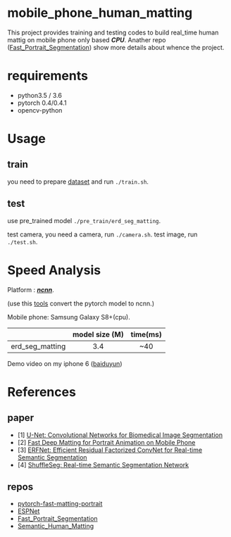 # mobile_phone_human_matting
This project provides training and testing codes to build real_time human mattig on mobile phone only based ***CPU***. Anather repo ([Fast_Portrait_Segmentation](https://github.com/lizhengwei1992/Fast_Portrait_Segmentation)) show more details about whence the project.

# requirements
- python3.5 / 3.6
- pytorch 0.4/0.4.1
- opencv-python

# Usage 

## train

you need to prepare [dataset](https://github.com/lizhengwei1992/Fast_Portrait_Segmentation/tree/master/dataset) and run ```./train.sh```.

## test
use pre_trained model ```./pre_train/erd_seg_matting```.

test camera, you need a camera, run ```./camera.sh```.
test image, run ```./test.sh```.

# Speed Analysis

Platform    : [***ncnn***](https://github.com/Tencent/ncnn).

(use this [tools](https://github.com/starimeL/PytorchConverter) convert the pytorch model to ncnn.)

Mobile phone: Samsung Galaxy S8+(cpu).


|            | model size (M) | time(ms)      | 
| ---------- | :-----------:  | :-----------: |
| erd_seg_matting    |          3.4     |     ~40          |

Demo video on my iphone 6 ([baiduyun](https://pan.baidu.com/s/1nieS7dSMw6Kwzsa1dz4egA))


# References

## paper
- [1]  [U-Net: Convolutional Networks for Biomedical Image Segmentation](https://arxiv.org/pdf/1505.04597.pdf)
- [2] [Fast Deep Matting for Portrait Animation on Mobile Phone](https://arxiv.org/pdf/1707.08289.pdf)
- [3] [ERFNet: Efficient Residual Factorized ConvNet for Real-time Semantic Segmentation](http://www.robesafe.es/personal/eduardo.romera/pdfs/Romera17tits.pdf)
- [4] [ShuffleSeg: Real-time Semantic Segmentation Network](https://arxiv.org/pdf/1803.03816.pdf)
## repos
- [pytorch-fast-matting-portrait](https://github.com/huochaitiantang/pytorch-fast-matting-portrait)
- [ESPNet](https://github.com/sacmehta/ESPNet)
- [Fast_Portrait_Segmentation](https://github.com/lizhengwei1992/Fast_Portrait_Segmentation)
- [Semantic_Human_Matting](https://github.com/lizhengwei1992/Semantic_Human_Matting)





